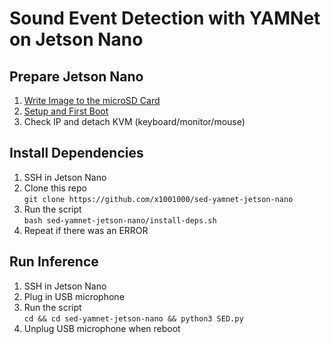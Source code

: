 # Sound Event Detection with YAMNet on Jetson Nano

## Prepare Jetson Nano
1. [Write Image to the microSD Card](https://developer.nvidia.com/embedded/learn/get-started-jetson-nano-devkit#write)
2. [Setup and First Boot](https://developer.nvidia.com/embedded/learn/get-started-jetson-nano-devkit#setup)
3. Check IP and detach KVM (keyboard/monitor/mouse)

## Install Dependencies
1. SSH in Jetson Nano
2. Clone this repo  
`git clone https://github.com/x1001000/sed-yamnet-jetson-nano`
3. Run the script  
`bash sed-yamnet-jetson-nano/install-deps.sh`
4. Repeat if there was an ERROR

## Run Inference
1. SSH in Jetson Nano
2. Plug in USB microphone
3. Run the script  
`cd && cd sed-yamnet-jetson-nano && python3 SED.py`
4. Unplug USB microphone when reboot
